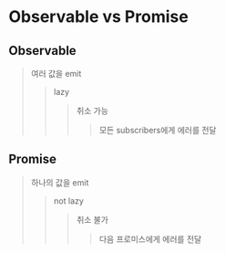 # Observable vs Promise

## Observable

> 여러 값을 emit
>
> > lazy
> >
> > > 취소 가능
> > >
> > > > 모든 subscribers에게 에러를 전달

## Promise

> 하나의 값을 emit
>
> > not lazy
> >
> > > 취소 불가
> > >
> > > > 다음 프로미스에게 에러를 전달
